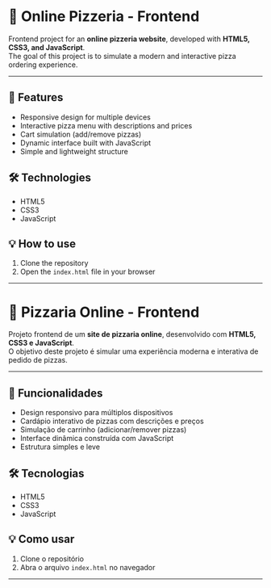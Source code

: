 # 🍕 Online Pizzeria - Frontend  

Frontend project for an **online pizzeria website**, developed with **HTML5, CSS3, and JavaScript**.  
The goal of this project is to simulate a modern and interactive pizza ordering experience.  

---

## 🚀 Features
- Responsive design for multiple devices  
- Interactive pizza menu with descriptions and prices  
- Cart simulation (add/remove pizzas)  
- Dynamic interface built with JavaScript  
- Simple and lightweight structure  

## 🛠️ Technologies
- HTML5  
- CSS3  
- JavaScript  
 

## 💡 How to use
1. Clone the repository  
2. Open the `index.html` file in your browser  

---

# 🍕 Pizzaria Online - Frontend  

Projeto frontend de um **site de pizzaria online**, desenvolvido com **HTML5, CSS3 e JavaScript**.  
O objetivo deste projeto é simular uma experiência moderna e interativa de pedido de pizzas.  

---

## 🚀 Funcionalidades
- Design responsivo para múltiplos dispositivos  
- Cardápio interativo de pizzas com descrições e preços  
- Simulação de carrinho (adicionar/remover pizzas)  
- Interface dinâmica construída com JavaScript  
- Estrutura simples e leve  

## 🛠️ Tecnologias
- HTML5  
- CSS3  
- JavaScript  

## 💡 Como usar
1. Clone o repositório  
2. Abra o arquivo `index.html` no navegador  

---
